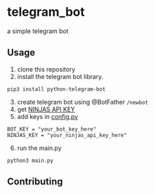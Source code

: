 # telegram_bot
a simple telegram bot

## Usage
1. clone this repository
2. install the telegram bot library.
```
pip3 install python-telegram-bot
```
3. create telegram bot using @BotFather
   ```/newbot```
4. get [NINJAS API KEY](https://api-ninjas.com/)
5. add keys in [config.py](https://github.com/Chewrs/telegram_bot/blob/main/config.py)
```
BOT_KEY = "your_bot_key_here"
NINJAS_KEY = "your_ninjas_api_key_here"
```
6. run the main.py
```
python3 main.py
```
## Contributing
